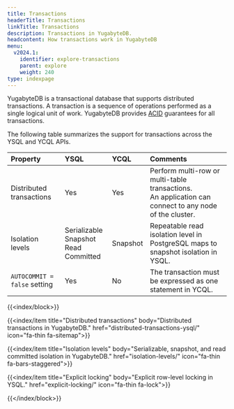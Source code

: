 ```yaml
---
title: Transactions
headerTitle: Transactions
linkTitle: Transactions
description: Transactions in YugabyteDB.
headcontent: How transactions work in YugabyteDB
menu:
  v2024.1:
    identifier: explore-transactions
    parent: explore
    weight: 240
type: indexpage
---
```


YugabyteDB is a transactional database that supports distributed transactions. A transaction is a sequence of operations performed as a single logical unit of work. YugabyteDB provides [ACID](../../architecture/key-concepts/#acid) guarantees for all transactions.

The following table summarizes the support for transactions across the YSQL and YCQL APIs.

| Property | YSQL | YCQL | Comments |
| :------- | :--- | :--- | :------- |
| Distributed transactions | Yes | Yes | Perform multi-row or multi-table transactions.<br/>An application can connect to any node of the cluster. |
| Isolation levels | Serializable<br/>Snapshot<br/>Read Committed | Snapshot | Repeatable read isolation level in PostgreSQL maps to snapshot isolation in YSQL. |
| `AUTOCOMMIT = false` setting | Yes | No | The transaction must be expressed as one statement in YCQL. |

<!--
| [Explicit locking] | Yes | No | Ability to perform row- and table-level locking |
| [DDL statements] | Transaction per DDL statement  | Transaction per DDL statement | Each DDL statement is a transaction in both YSQL and YCQL, even if other DDL statements are in a transaction block in YSQL. |
| [Non-transactional tables] | No | Yes | Ability to disable multi-row transactions on a per-table basis. <br/>Useful for some features such as automatic data expiry. |
-->

{{<index/block>}}

  {{<index/item
    title="Distributed transactions"
    body="Distributed transactions in YugabyteDB."
    href="distributed-transactions-ysql/"
    icon="fa-thin fa-sitemap">}}

  {{<index/item
    title="Isolation levels"
    body="Serializable, snapshot, and read committed isolation in YugabyteDB."
    href="isolation-levels/"
    icon="fa-thin fa-bars-staggered">}}

  {{<index/item
    title="Explicit locking"
    body="Explicit row-level locking in YSQL."
    href="explicit-locking/"
    icon="fa-thin fa-lock">}}

{{</index/block>}}

<!-- ADD THIS ONCE READY:

  <div class="col-12 col-md-6 col-lg-12 col-xl-6">
    <a class="section-link icon-offset" href="ddl-operations/">
      <div class="head">
        <div class="icon"><i class="fa-solid fa-table"></i></div>
        <div class="title">DDL Operations</div>
      </div>
      <div class="body">
        How YugabyteDB handles DDL operations in transaction blocks.
      </div>
    </a>
  </div>
  <div class="col-12 col-md-6 col-lg-12 col-xl-6">
    <a class="section-link icon-offset" href="non-transactional-tables/">
      <div class="head">
        <div class="icon"><i class="fa-solid fa-strikethrough"></i></div>
        <div class="title">Non-Transactional Tables</div>
      </div>
      <div class="body">
        Disable multi-row transactions on a per-table basis in YCQL.
      </div>
    </a>
  </div>
-->
